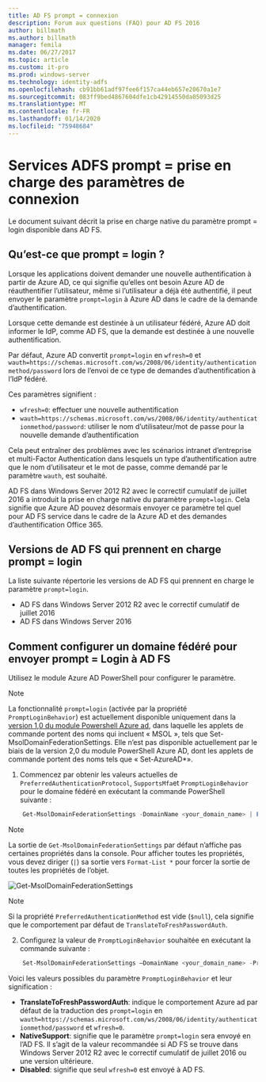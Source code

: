 ```yaml
---
title: AD FS prompt = connexion
description: Forum aux questions (FAQ) pour AD FS 2016
author: billmath
ms.author: billmath
manager: femila
ms.date: 06/27/2017
ms.topic: article
ms.custom: it-pro
ms.prod: windows-server
ms.technology: identity-adfs
ms.openlocfilehash: cb91bb61adf97fee6f157ca44eb657e20670a1e7
ms.sourcegitcommit: 083ff9bed4867604dfe1cb42914550da05093d25
ms.translationtype: MT
ms.contentlocale: fr-FR
ms.lasthandoff: 01/14/2020
ms.locfileid: "75948684"
---
```

# <a name="active-directory-federation-services-promptlogin-parameter-support"></a>Services ADFS prompt = prise en charge des paramètres de connexion

Le document suivant décrit la prise en charge native du paramètre prompt = login disponible dans AD FS.

## <a name="what-is-promptlogin"></a>Qu’est-ce que prompt = login ?

Lorsque les applications doivent demander une nouvelle authentification à partir de Azure AD, ce qui signifie qu’elles ont besoin Azure AD de réauthentifier l’utilisateur, même si l’utilisateur a déjà été authentifié, il peut envoyer le paramètre `prompt=login` à Azure AD dans le cadre de la demande d’authentification.

Lorsque cette demande est destinée à un utilisateur fédéré, Azure AD doit informer le IdP, comme AD FS, que la demande est destinée à une nouvelle authentification.

Par défaut, Azure AD convertit `prompt=login` en `wfresh=0` et `wauth=https://schemas.microsoft.com/ws/2008/06/identity/authenticationmethod/password` lors de l’envoi de ce type de demandes d’authentification à l’IdP fédéré.

Ces paramètres signifient :

- `wfresh=0`: effectuer une nouvelle authentification
- `wauth=https://schemas.microsoft.com/ws/2008/06/identity/authenticationmethod/password`: utiliser le nom d’utilisateur/mot de passe pour la nouvelle demande d’authentification

Cela peut entraîner des problèmes avec les scénarios intranet d’entreprise et multi-Factor Authentication dans lesquels un type d’authentification autre que le nom d’utilisateur et le mot de passe, comme demandé par le paramètre `wauth`, est souhaité.  

AD FS dans Windows Server 2012 R2 avec le correctif cumulatif de juillet 2016 a introduit la prise en charge native du paramètre `prompt=login`. Cela signifie que Azure AD pouvez désormais envoyer ce paramètre tel quel pour AD FS service dans le cadre de la Azure AD et des demandes d’authentification Office 365.

## <a name="ad-fs-versions-that-support-promptlogin"></a>Versions de AD FS qui prennent en charge prompt = login

La liste suivante répertorie les versions de AD FS qui prennent en charge le paramètre `prompt=login`.

- AD FS dans Windows Server 2012 R2 avec le correctif cumulatif de juillet 2016
- AD FS dans Windows Server 2016

## <a name="how-to-configure-a-federated-domain-to-send-promptlogin-to-ad-fs"></a>Comment configurer un domaine fédéré pour envoyer prompt = Login à AD FS

Utilisez le module Azure AD PowerShell pour configurer le paramètre.

> [!NOTE]
> La fonctionnalité `prompt=login` (activée par la propriété `PromptLoginBehavior`) est actuellement disponible uniquement dans la [version 1,0 du module Powershell Azure ad](https://connect.microsoft.com/site1164/Downloads/DownloadDetails.aspx?DownloadID=59185), dans laquelle les applets de commande portent des noms qui incluent « MSOL », tels que Set-MsolDomainFederationSettings.  Elle n’est pas disponible actuellement par le biais de la version 2,0 du module PowerShell Azure AD, dont les applets de commande portent des noms tels que « Set-AzureAD\*».

1. Commencez par obtenir les valeurs actuelles de `PreferredAuthenticationProtocol`, `SupportsMfa`et `PromptLoginBehavior` pour le domaine fédéré en exécutant la commande PowerShell suivante :

```powershell
    Get-MsolDomainFederationSettings -DomainName <your_domain_name> | Format-List *
```

> [!NOTE]
> La sortie de `Get-MsolDomainFederationSettings` par défaut n’affiche pas certaines propriétés dans la console. Pour afficher toutes les propriétés, vous devez diriger (`|`) sa sortie vers `Format-List *` pour forcer la sortie de toutes les propriétés de l’objet.

![Get-MsolDomainFederationSettings](media/AD-FS-Prompt-Login/GetMsol.png)

> [!NOTE]
> Si la propriété `PreferredAuthenticationMethod` est vide (`$null`), cela signifie que le comportement par défaut de `TranslateToFreshPasswordAuth`.

2. Configurez la valeur de `PromptLoginBehavior` souhaitée en exécutant la commande suivante :

```powershell
    Set-MsolDomainFederationSettings –DomainName <your_domain_name> -PreferredAuthenticationProtocol <current_value_from_step1> -SupportsMfa <current_value_from_step1> -PromptLoginBehavior <TranslateToFreshPasswordAuth|NativeSupport|Disabled>
```

Voici les valeurs possibles du paramètre `PromptLoginBehavior` et leur signification :

- **TranslateToFreshPasswordAuth**: indique le comportement Azure ad par défaut de la traduction des `prompt=login` en `wauth=https://schemas.microsoft.com/ws/2008/06/identity/authenticationmethod/password` et `wfresh=0`.
- **NativeSupport**: signifie que le paramètre `prompt=login` sera envoyé en l’AD FS. Il s’agit de la valeur recommandée si AD FS se trouve dans Windows Server 2012 R2 avec le correctif cumulatif de juillet 2016 ou une version ultérieure.
- **Disabled**: signifie que seul `wfresh=0` est envoyé à AD FS.
